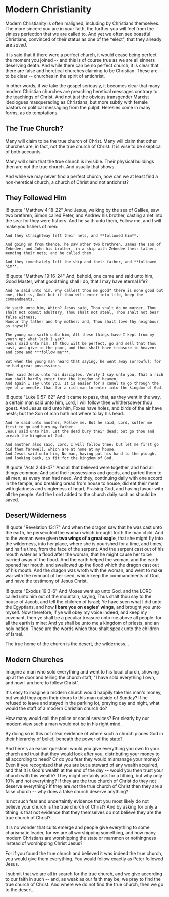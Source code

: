 # Modern Christianity

Modern Christianity is often maligned, including by Christians themselves. 
The more sincere you are in your faith, the further you will feel from the sinless perfection that we are called to. 
And yet we often see boastful Christians, convinced of their status as one of the *elect", that they already are *saved*.

It is said that if there were a perfect church, it would cease being perfect the moment you joined -- and this is of course true as we are all sinners deserving death.
And while there can be no perfect church, it is clear that there are false and heretical churches claiming to be Christian.
These are -- to be clear -- churches in the spirit of antichrist.

In other words, if we take the gospel seriously, it becomes clear that many modern Christian churches are preaching heretical messages contrary to the teachings of Christ.
And not just the obvious transgender Marxist ideologues masquerading as Christians, but more subtly with female pastors or political messaging from the pulpit.
Heresies come in many forms, as do temptations.









## The True Church?

Many will claim to be the true church of Christ.
Many will claim that other churches are, in fact, not the true church of Christ. It is wise to be skeptical of both accounts.

Many will claim that the true church is invisible.
Their physical buildings then are not the true church.
And usually that shows.

And while we may never find a perfect church, how can we at least find a non-heretical church, a church of Christ and not antichrist?
















## They Followed Him

!!! quote "Matthew 4:18-22"
    And Jesus, walking by the sea of Galilee, saw two brethren, Simon called Peter, and Andrew his brother, casting a net into the sea: for they were fishers.
    And he saith unto them, Follow me, and I will make you fishers of men.
    
    And they straightway left their nets, and **followed him**.

    And going on from thence, he saw other two brethren, James the son of Zebedee, and John his brother, in a ship with Zebedee their father, mending their nets; and he called them.

    And they immediately left the ship and their father, and **followed him**.


!!! quote "Matthew 19:16-24"
    And, behold, one came and said unto him, Good Master, what good thing shall I do, that I may have eternal life?

    And he said unto him, Why callest thou me good? there is none good but one, that is, God: but if thou wilt enter into life, keep the commandments.

    He saith unto him, Which? Jesus said, Thou shalt do no murder, Thou shalt not commit adultery, Thou shalt not steal, Thou shalt not bear false witness,
    Honour thy father and thy mother: and, Thou shalt love thy neighbour as thyself.

    The young man saith unto him, All these things have I kept from my youth up: what lack I yet?
    Jesus said unto him, If thou wilt be perfect, go and sell that thou hast, and give to the poor, and thou shalt have treasure in heaven: and come and ***follow me***.

    But when the young man heard that saying, he went away sorrowful: for he had great possessions.

    Then said Jesus unto his disciples, Verily I say unto you, That a rich man shall hardly enter into the kingdom of heaven.
    And again I say unto you, It is easier for a camel to go through the eye of a needle, than for a rich man to enter into the kingdom of God.


!!! quote "Luke 9:57-62"
    And it came to pass, that, as they went in the way, a certain man said unto him, Lord, I will follow thee whithersoever thou goest.
    And Jesus said unto him, Foxes have holes, and birds of the air have nests; but the Son of man hath not where to lay his head.
    
    And he said unto another, Follow me. But he said, Lord, suffer me first to go and bury my father.
    Jesus said unto him, Let the dead bury their dead: but go thou and preach the kingdom of God.
    
    And another also said, Lord, I will follow thee; but let me first go bid them farewell, which are at home at my house.
    And Jesus said unto him, No man, having put his hand to the plough, and looking back, is fit for the kingdom of God.


!!! quote "Acts 2:44-47"
    And all that believed were together, and had all things common; 
    And sold their possessions and goods, and parted them to all men, as every man had need. 
    And they, continuing daily with one accord in the temple, and breaking bread from house to house, did eat their meat with gladness and singleness of heart, 
    Praising God, and having favour with all the people. And the Lord added to the church daily such as should be saved.






## Desert/Wilderness

!!! quote "Revelation 13:17"
    And when the dragon saw that he was cast unto the earth, he persecuted the woman which brought forth the man child. And to the woman were given **two wings of a great eagle**, that she might fly into the wilderness, into her place, where she is nourished for a time, and times, and half a time, from the face of the serpent. And the serpent cast out of his mouth water as a flood after the woman, that he might cause her to be carried away of the flood. And the earth helped the woman, and the earth opened her mouth, and swallowed up the flood which the dragon cast out of his mouth. And the dragon was wroth with the woman, and went to make war with the remnant of her seed, which keep the commandments of God, and have the testimony of Jesus Christ.

!!! quote "Exodus 19:3-6"
    And Moses went up unto God, and the LORD called unto him out of the mountain, saying, Thus shalt thou say to the house of Jacob, and tell the children of Israel; Ye have seen what I did unto the Egyptians, and how **I bare you on eagles' wings**, and brought you unto myself. Now therefore, if ye will obey my voice indeed, and keep my covenant, then ye shall be a peculiar treasure unto me above all people: for all the earth is mine: And ye shall be unto me a kingdom of priests, and an holy nation. These are the words which thou shalt speak unto the children of Israel.

The true home of the church is the desert, the wilderness... 









## Modern Churches

Imagine a man who sold everything and went to his local church, showing up at the door and telling the church staff, "I have sold everything I own, and now I am here to follow Christ".

It's easy to imagine a modern church would happily take this man's money, but would they open their doors to this man outside of Sunday? 
If he refused to leave and stayed in the parking lot, praying day and night, what would the staff of a modern Christian church do? 

How many would call the police or social services? For clearly by our [modern view](index.md) such a man would not be in his right mind. 

By doing so is this not clear evidence of where such a church places God in their hierarchy of belief, beneath the power of the state? 

And here's an easier question: would you give everything you own to your church and trust that they would look after you, distributing your money to all according to need?
Or do you fear they would mismanage your money?
Even if you recognized that you are but a steward of any wealth acquired, and that it is God's wealth at the end of the day -- would you then trust your church with this wealth?
They might certainly ask for a tithing, but why only 10% and not everything? If they are the true church of Christ do they not deserve everything? If they are *not* the true church of Christ then they are a false church -- why does a false church deserve anything?

Is not such fear and uncertaintly evidence that you most likely do not believe your church is the true church of Christ? And by asking for only a tithing is that not evidence that they themselves do not believe they are the true church of Christ?

It is no wonder that cults emerge and people give everything to some charismatic leader, for we are all worshipping something, and how many modern Christians are worshipping the state or mammon or nothingness instead of worshipping Christ Jesus?

For if you found the true church and believed it was indeed the true church, you would give them everything. You would follow exactly as Peter followed Jesus.

I submit that we are all in search for the true church, and we give according to our faith in such -- and, as weak as our faith may be, we pray to find the true church of Christ.
And where we do not find the true church, then we go to the desert.


































